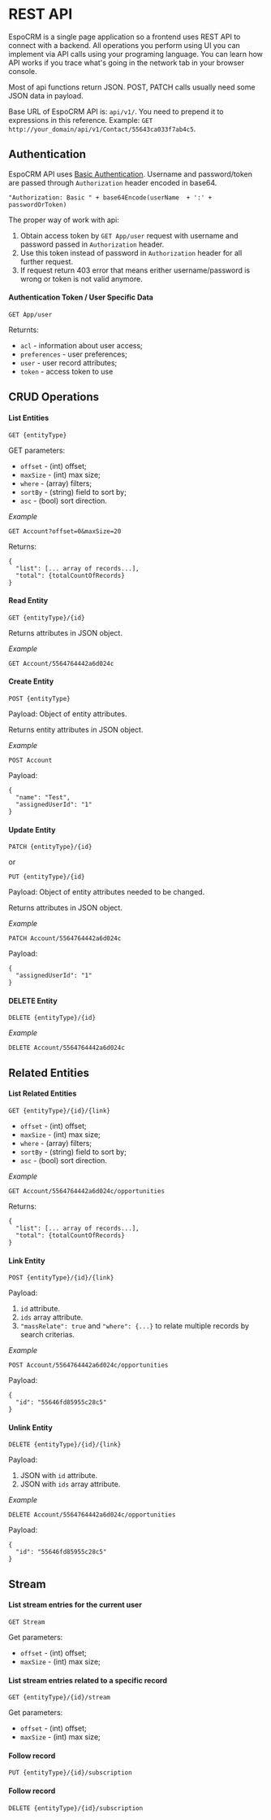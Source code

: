 # REST API

EspoCRM is a single page application so a frontend uses REST API to connect with a backend. 
All operations you perform using UI you can implement via API calls using your programing language. 
You can learn how API works if you trace what's going in the network tab in your browser console.

Most of api functions return JSON. POST, PATCH calls usually need some JSON data in payload.

Base URL of EspoCRM API is: `api/v1/`. You need to prepend it to expressions in this reference. Example: `GET http://your_domain/api/v1/Contact/55643ca033f7ab4c5`.

## Authentication

EspoCRM API uses [Basic Authentication](http://en.wikipedia.org/wiki/Basic_access_authentication). Username and password/token are passed through `Authorization` header encoded in base64.

`"Authorization: Basic " + base64Encode(userName  + ':' + passwordOrToken)`

The proper way of work with api:

1. Obtain access token by `GET App/user` request with username and password passed in `Authorization` header.
2. Use this token instead of password in `Authorization` header for all further request.
3. If request return 403 error that means erither username/password is wrong or token is not valid anymore.

#### Authentication Token / User Specific Data

`GET App/user`

Returnts:

* `acl` - information about user access;
* `preferences` - user preferences;
* `user` - user record attributes;
* `token` - access token to use

## CRUD Operations

#### List Entities

`GET {entityType}`

GET parameters:

* `offset` - (int) offset;
* `maxSize` - (int) max size;
* `where` - (array) filters;
* `sortBy` - (string) field to sort by;
* `asc` - (bool) sort direction.

_Example_

`GET Account?offset=0&maxSize=20`

Returns:
```
{
  "list": [... array of records...],
  "total": {totalCountOfRecords}
}
```

#### Read Entity

`GET {entityType}/{id}`

Returns attributes in JSON object.

_Example_

`GET Account/5564764442a6d024c`

#### Create Entity

`POST {entityType}`

Payload: Object of entity attributes.

Returns entity attributes in JSON object.

_Example_

`POST Account`

Payload:
```
{
  "name": "Test",
  "assignedUserId": "1"
}
```

#### Update Entity

`PATCH {entityType}/{id}`

or

`PUT {entityType}/{id}`

Payload: Object of entity attributes needed to be changed.

Returns attributes in JSON object.

_Example_

`PATCH Account/5564764442a6d024c`

Payload:
```
{
  "assignedUserId": "1"
}
```

#### DELETE Entity

`DELETE {entityType}/{id}`

_Example_

`DELETE Account/5564764442a6d024c`

## Related Entities

#### List Related Entities

`GET {entityType}/{id}/{link}`

* `offset` - (int) offset;
* `maxSize` - (int) max size;
* `where` - (array) filters;
* `sortBy` - (string) field to sort by;
* `asc` - (bool) sort direction.

_Example_

`GET Account/5564764442a6d024c/opportunities`

Returns:
```
{
  "list": [... array of records...],
  "total": {totalCountOfRecords}
}
```

#### Link Entity

`POST {entityType}/{id}/{link}`

Payload:

1. `id` attribute.
2. `ids` array attribute.
3. `"massRelate": true` and `"where": {...}` to relate multiple records by search criterias.

_Example_

`POST Account/5564764442a6d024c/opportunities`

Payload:
```
{
  "id": "55646fd85955c28c5"
}
```

#### Unlink Entity

`DELETE {entityType}/{id}/{link}`

Payload:

1. JSON with `id` attribute.
2. JSON with `ids` array attribute.

_Example_

`DELETE Account/5564764442a6d024c/opportunities`

Payload:
```
{
  "id": "55646fd85955c28c5"
}
```

## Stream

#### List stream entries for the current user

`GET Stream`

Get parameters:

* `offset` - (int) offset;
* `maxSize` - (int) max size;

#### List stream entries related to a specific record

`GET {entityType}/{id}/stream`

Get parameters:

* `offset` - (int) offset;
* `maxSize` - (int) max size;

#### Follow record

`PUT {entityType}/{id}/subscription`

#### Follow record

`DELETE {entityType}/{id}/subscription`



